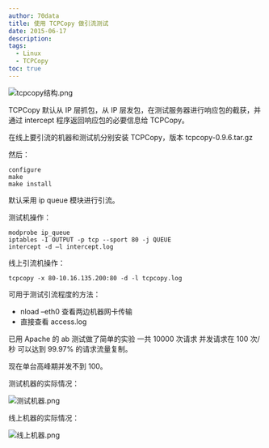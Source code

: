 ```yaml
---
author: 70data
title: 使用 TCPCopy 做引流测试
date: 2015-06-17
description:
tags:
  - Linux
  - TCPCopy
toc: true
---
```


![tcpcopy结构.png][1]

TCPCopy 默认从 IP 层抓包，从 IP 层发包，在测试服务器进行响应包的截获，并通过 intercept 程序返回响应包的必要信息给 TCPCopy。

在线上要引流的机器和测试机分别安装 TCPCopy，版本 tcpcopy-0.9.6.tar.gz

然后：

```
configure
make
make install
```

<!--more-->

默认采用 ip queue 模块进行引流。

测试机操作：

```
modprobe ip_queue 
iptables -I OUTPUT -p tcp --sport 80 -j QUEUE 
intercept -d –l intercept.log
```

线上引流机操作：

```
tcpcopy -x 80-10.16.135.200:80 -d -l tcpcopy.log
```

可用于测试引流程度的方法：
- nload –eth0 查看两边机器网卡传输
- 直接查看 access.log

已用 Apache 的 ab 测试做了简单的实验 一共 10000 次请求 并发请求在 100 次/秒 可以达到 99.97% 的请求流量复制。

现在单台高峰期并发不到 100。

测试机器的实际情况：

![测试机器.png][2]

线上机器的实际情况：

![线上机器.png][3]

  [1]: http://70data.net/usr/uploads/2015/07/913137337.png
  [2]: http://70data.net/usr/uploads/2015/07/2490030143.png
  [3]: http://70data.net/usr/uploads/2015/07/714958830.png
